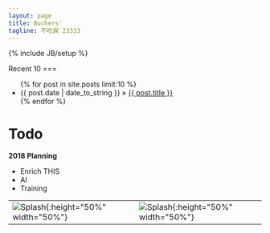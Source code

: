 ```yaml
---
layout: page
title: Buchers'
tagline: 不吃屎 23333
---
```

{% include JB/setup %}

<div class="cate-bar"><span id="cateBar"></span></div>
Recent 10
===
<ul class="posts">
  {% for post in site.posts limit:10 %}
    <li><span>{{ post.date | date_to_string }}</span> &raquo; <a href="{{ BASE_PATH }}{{ post.url }}">{{ post.title }}</a></li>
  {% endfor %}
</ul>


Todo
===
**2018 Planning**
- Enrich THIS
- AI
- Training

</div>
<div class="aside">

|||
|---|---|
|![Splash](/resources/images/system/splash.jpg){:height="50%" width="50%"}|![Splash](/resources/images/system/splash.jpg){:height="50%" width="50%"}|

</div>